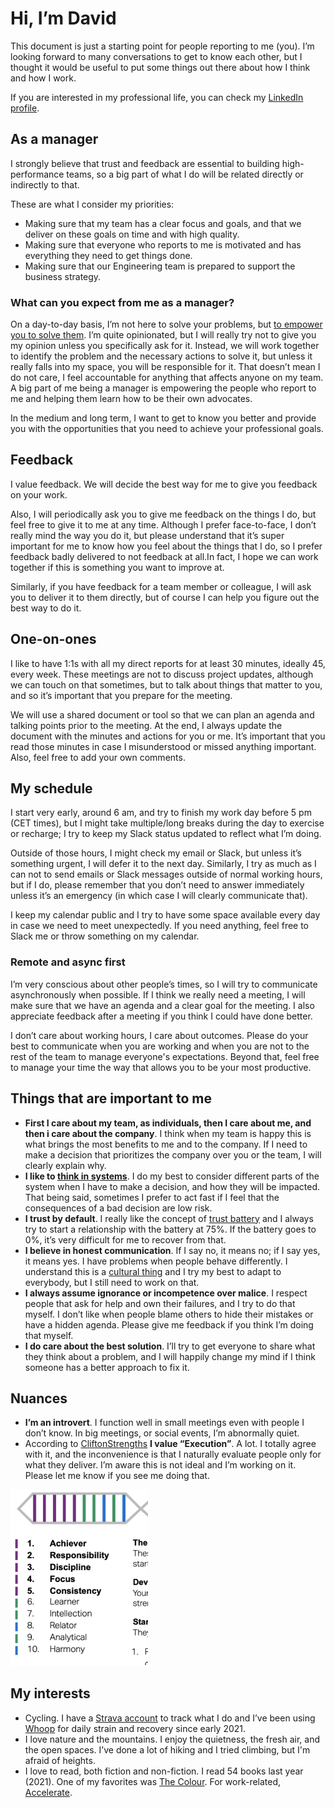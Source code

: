 # Hi, I’m David

This document is just a starting point for people reporting to me (you). I’m looking forward to many conversations to get to know each other, but I thought it would be useful to put some things out there about how I think and how I work.

If you are interested in my professional life, you can check my [LinkedIn profile](https://www.linkedin.com/in/daanaya/).

## As a manager

I strongly believe that trust and feedback are essential to building high-performance teams, so a big part of what I do will be related directly or indirectly to that.

These are what I consider my priorities:
- Making sure that my team has a clear focus and goals, and that we deliver on these goals on time and with high quality.
- Making sure that everyone who reports to me is motivated and has everything they need to get things done.
- Making sure that our Engineering team is prepared to support the business strategy.

### What can you expect from me as a manager?

On a day-to-day basis, I’m not here to solve your problems, but [to empower you to solve them](https://danaya.medium.com/dont-be-a-hero-manager-bf693c7710de). I’m quite opinionated, but I will really try not to give you my opinion unless you specifically ask for it. Instead, we will work together to identify the problem and the necessary actions to solve it, but unless it really falls into my space, you will be responsible for it. That doesn’t mean I do not care, I feel accountable for anything that affects anyone on my team. A big part of me being a manager is empowering the people who report to me and helping them learn how to be their own advocates.

In the medium and long term, I want to get to know you better and provide you with the opportunities that you need to achieve your professional goals.

## Feedback

I value feedback. We will decide the best way for me to give you feedback on your work. 

Also, I will periodically ask you to give me feedback on the things I do, but feel free to give it to me at any time. Although I prefer face-to-face, I don’t really mind the way you do it, but please understand that it’s super important for me to know how you feel about the things that I do, so I prefer feedback badly delivered to not feedback at all.In fact, I hope we can work together if this is something you want to improve at.

Similarly, if you have feedback for a team member or colleague, I will ask you to deliver it to them directly, but of course I can help you figure out the best way to do it.

## One-on-ones

I like to have 1:1s with all my direct reports for at least 30 minutes, ideally 45, every week. These meetings are not to discuss project updates, although we can touch on that sometimes, but to talk about things that matter to you, and so it’s important that you prepare for the meeting.

We will use a shared document or tool so that we can plan an agenda and talking points prior to the meeting. At the end, I always update the document with the minutes and actions for you or me. It’s important that you read those minutes in case I misunderstood or missed anything important. Also, feel free to add your own comments.

## My schedule

I start very early, around 6 am, and try to finish my work day before 5 pm (CET times), but I might take multiple/long breaks during the day to exercise or recharge; I try to keep my Slack status updated to reflect what I’m doing.

Outside of those hours, I might check my email or Slack, but unless it’s something urgent, I will defer it to the next day. Similarly, I try as much as I can not to send emails or Slack messages outside of normal working hours, but if I do, please remember that you don’t need to answer immediately unless it’s an emergency (in which case I will clearly communicate that).

I keep my calendar public and I try to have some space available every day in case we need to meet unexpectedly. If you need anything, feel free to Slack me or throw something on my calendar.

### Remote and async first

I’m very conscious about other people’s times, so I will try to communicate asynchronously when possible. If I think we really need a meeting, I will make sure that we have an agenda and a clear goal for the meeting. I also appreciate feedback after a meeting if you think I could have done better.

I don’t care about working hours, I care about outcomes. Please do your best to communicate when you are working and when you are not to the rest of the team to manage everyone's expectations. Beyond that, feel free to manage your time the way that allows you to be your most productive.

## Things that are important to me

- **First I care about my team, as individuals, then I care about me, and then i care about the company**. I think when my team is happy this is what brings the most benefits to me and to the company. If I need to make a decision that prioritizes the company over you or the team, I will clearly explain why.
- **I like to [think in systems](https://thesystemsthinker.com/)**. I do my best to consider different parts of the system when I have to make a decision, and how they will be impacted. That being said, sometimes I prefer to act fast if I feel that the consequences of a bad decision are low risk.
- **I trust by default**. I really like the concept of [trust battery](https://www.nytimes.com/2016/04/24/business/tobi-lutke-of-shopify-powering-a-team-with-a-trust-battery.html) and I always try to start a relationship with the battery at 75%. If the battery goes to 0%, it’s very difficult for me to recover from that.
- **I believe in honest communication**. If I say no, it means no; if I say yes, it means yes. I have problems when people behave differently. I understand this is a [cultural thing](https://erinmeyer.com/books/the-culture-map/) and I try my best to adapt to everybody, but I still need to work on that.
- **I always assume ignorance or incompetence over malice**. I respect people that ask for help and own their failures, and I try to do that myself. I don’t like when people blame others to hide their mistakes or have a hidden agenda. Please give me feedback if you think I’m doing that myself.
- **I do care about the best solution**. I’ll try to get everyone to share what they think about a problem, and I will happily change my mind if I think someone has a better approach to fix it.

## Nuances

- **I’m an introvert**. I function well in small meetings even with people I don’t know. In big meetings, or social events, I’m abnormally quiet.
- According to [CliftonStrengths](https://store.gallup.com/h/en-us) **I value “Execution”**. A lot. I totally agree with it, and the inconvenience is that I naturally evaluate people only for what they deliver. I’m aware this is not ideal and I’m working on it. Please let me know if you see me doing that.

<img src="https://github.com/davidanaya/manager-README/blob/main/clifton.png" width="220">

## My interests

- Cycling. I have a [Strava account](https://www.strava.com/athletes/12348216) to track what I do and I’ve been using [Whoop](https://www.whoop.com/) for daily strain and recovery since early 2021.
- I love nature and the mountains. I enjoy the quietness, the fresh air, and the open spaces. I’ve done a lot of hiking and I tried climbing, but I'm afraid of heights.
- I love to read, both fiction and non-fiction. I read 54 books last year (2021). One of my favorites was [The Colour](https://www.goodreads.com/book/show/1022376.The_Colour?ac=1&from_search=true&qid=w0q67ixM60&rank=1). For work-related, [Accelerate](https://www.goodreads.com/book/show/35747076-accelerate?from_search=true&from_srp=true&qid=9b71SfBFuY&rank=4).
